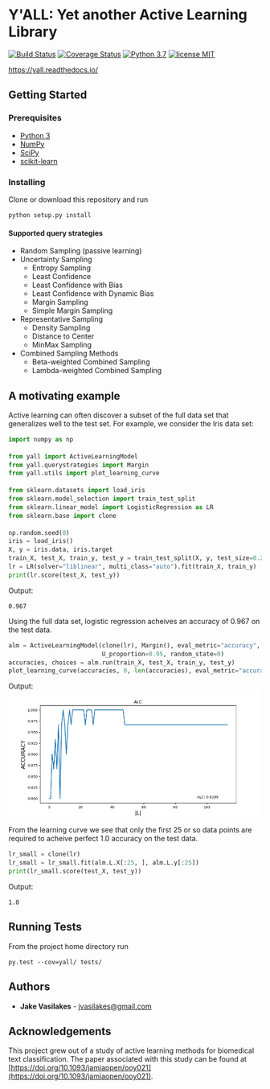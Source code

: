 # Y'ALL: Yet another Active Learning Library

[![Build Status](https://travis-ci.org/jvasilakes/yall.svg?branch=master)](https://travis-ci.org/jvasilakes/yall)
[![Coverage Status](https://coveralls.io/repos/github/jvasilakes/yall/badge.svg?branch=master)](https://coveralls.io/github/jvasilakes/yall?branch=master)
[![Python 3.7](https://img.shields.io/badge/python-3.7-blue.svg)](https://www.python.org/downloads/release/python-370/)
[![license MIT](https://img.shields.io/badge/license-MIT-blue.svg)](https://github.com/jvasilakes/yall/blob/master/LICENSE)

<https://yall.readthedocs.io/>

## Getting Started

### Prerequisites
* [Python 3](www.python.org/downloads)
* [NumPy](www.numpy.org)
* [SciPy](www.scipy.org)
* [scikit-learn](www.scikit-learn.org)

### Installing
Clone or download this repository and run
```
python setup.py install
```

#### Supported query strategies
- Random Sampling (passive learning)
- Uncertainty Sampling
  * Entropy Sampling
  * Least Confidence
  * Least Confidence with Bias
  * Least Confidence with Dynamic Bias
  * Margin Sampling
  * Simple Margin Sampling
- Representative Sampling
  * Density Sampling
  * Distance to Center
  * MinMax Sampling
- Combined Sampling Methods
  * Beta-weighted Combined Sampling
  * Lambda-weighted Combined Sampling

## A motivating example

Active learning can often discover a subset of the full data set that generalizes well
to the test set. For example, we consider the Iris data set:

```python
import numpy as np

from yall import ActiveLearningModel
from yall.querystrategies import Margin
from yall.utils import plot_learning_curve

from sklearn.datasets import load_iris
from sklearn.model_selection import train_test_split
from sklearn.linear_model import LogisticRegression as LR
from sklearn.base import clone

np.random.seed(0)
iris = load_iris()
X, y = iris.data, iris.target
train_X, test_X, train_y, test_y = train_test_split(X, y, test_size=0.2)
lr = LR(solver="liblinear", multi_class="auto").fit(train_X, train_y)
print(lr.score(test_X, test_y))
```

Output: 
```
0.967
```
Using the full data set, logistic regression acheives an accuracy of 0.967 on the test data.

```python
alm = ActiveLearningModel(clone(lr), Margin(), eval_metric="accuracy",
                          U_proportion=0.95, random_state=0)
accuracies, choices = alm.run(train_X, test_X, train_y, test_y)
plot_learning_curve(accuracies, 0, len(accuracies), eval_metric="accuracy")
```

Output:
![](docs/images/learning_curve.png?raw=true)

From the learning curve we see that only the first 25 or so data points
are required to acheive perfect 1.0 accuracy on the test data.

```python
lr_small = clone(lr)
lr_small = lr_small.fit(alm.L.X[:25, ], alm.L.y[:25])
print(lr_small.score(test_X, test_y))
```

Output:
```
1.0
```

## Running Tests
From the project home directory run
```
py.test --cov=yall/ tests/
```

## Authors
* **Jake Vasilakes** - jvasilakes@gmail.com

## Acknowledgements
This project grew out of a study of active learning methods for biomedical text classification. The paper associated with this study can be found at [https://doi.org/10.1093/jamiaopen/ooy021](https://doi.org/10.1093/jamiaopen/ooy021).
